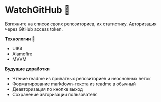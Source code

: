 # WatchGitHub :eyes:
Взгляните на список своих репозиториев, их статистику. Авторизация через GitHub access token. 

**Технологии** :wrench: 
- UIKit
- Alamofire
- MVVM
  
**Будущие доработки**
- Чтение readme из приватных репозиториев и неосновных веток
- Форматирование markdown-текста из readme в обычный
- Деавторизация по кнопке выход
- Сохранение авторизации пользователя
  
